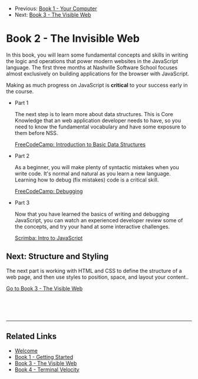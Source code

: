 <nav>
    <ul class="list list--books">
        <li class="left">
            <span>Previous:</span> <a href="../book-1-your-computer">Book 1 - Your Computer</a>
        </li>
        <li class="right">
            <span>Next:</span> <a href="../book-3-the-visible-web">Book 3 - The Visible Web</a>
        </li>
    </ul>
</nav>

# Book 2 - The Invisible Web

In this book, you will learn some fundamental concepts and skills in writing the logic and operations that power modern websites in the JavaScript language. The first three months at Nashville Software School focuses almost exclusively on building applications for the browser with JavaScript.

Making as much progress on JavaScript is **critical** to your success early in the course.

<ul class="list list--doubleItems">
    <li class="listItem listItem--doubleItems">
        <p class="listItem__header">Part 1</p>
        <p>The next step is to learn more about data structures. This is Core Knowledge that an web application developer needs to have, so you need to know the fundamental vocabulary and have some exposure to them before NSS.</p>
        <a target="_blank" href="https://www.freecodecamp.org/learn/javascript-algorithms-and-data-structures/basic-data-structures">FreeCodeCamp: Introduction to Basic Data Structures</a>
    </li>
    <li class="listItem listItem--doubleItems">
        <p class="listItem__header">Part 2</p>
        <p>As a beginner, you will make plenty of syntactic mistakes when you write code. It's normal and natural as you learn a new language. Learning how to debug (fix mistakes) code is a critical skill. </p>
        <a target="_blank" href="https://www.freecodecamp.org/learn/javascript-algorithms-and-data-structures/debugging/">FreeCodeCamp: Debugging</a>
    </li>
</ul>

<ul class="list list--doubleItems">
    <li class="listItem listItem--singleItem">
        <p class="listItem__header">Part 3</p>
        <p>Now that you have learned the basics of writing and debugging JavaScript, you can watch an experienced developer review some of the concepts, and try your hand at some interactive challenges.</p>
        <a target="_blank" href="https://scrimba.com/learn/introtojavascript">Scrimba: Intro to JavaScript</a>
    </li>
</ul>

## Next: Structure and Styling

The next part is working with HTML and CSS to define the structure of a web page, and then use styles to position, space, and layout your content..

<a href="../book-3-the-visible-web">Go to Book 3 - The Visible Web</a>

<br/>
<br/>
<br/>

---

## Related Links

<ul>
    <li>
        <a href="../">Welcome</a>
    </li>
    <li>
        <a href="../book-1-your-computer/">Book 1 - Getting Started</a>
    </li>
    <li>
        <a href="../book-3-the-visible-web/">Book 3 - The Visible Web</a>
    </li>
    <li>
        <a href="../book-4-terminal-velocity/">Book 4 - Terminal Velocity</a>
    </li>
</ul>
